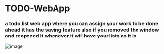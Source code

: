 # TODO-WebApp
### a todo list web app where you can assign your work to be done ahead it has the saving feature also if you removed the window and reopened it whenever it will have your lists as it is.

![image](https://github.com/user-attachments/assets/e78e0cb9-9bb5-499f-8816-3b1ba5aacd59)
